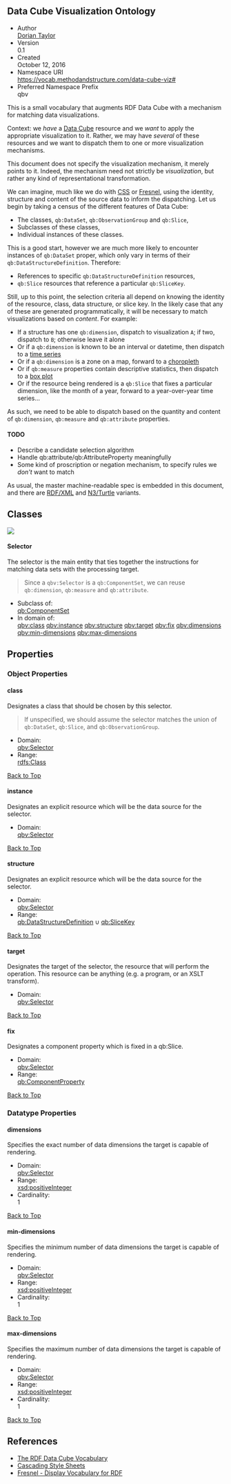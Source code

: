 ## Data Cube Visualization Ontology

<div class="section" about="#" typeof="owl:Ontology bibo:Webpage">

  - Author  
    [<span property="foaf:name">Dorian
    Taylor</span>](http://doriantaylor.com/person/dorian-taylor#me)
  - Version  
    0.1
  - Created  
    October 12, 2016
  - Namespace URI  
    <https://vocab.methodandstructure.com/data-cube-viz#>
  - Preferred Namespace Prefix  
    qbv

This is a small vocabulary that augments RDF Data Cube with a mechanism
for matching data visualizations.

Context: we *have* a [Data
Cube](https://www.w3.org/TR/vocab-data-cube/ "The RDF Data Cube Vocabulary")
resource and we *want* to apply the appropriate visualization to it.
Rather, we may have *several* of these resources and we want to dispatch
them to one or more visualization mechanisms.

This document does not specify the visualization mechanism, it merely
points to it. Indeed, the mechanism need not strictly be
*visualization*, but rather any kind of representational transformation.

We can imagine, much like we do with
[CSS](https://www.w3.org/Style/CSS/ "Cascading Style Sheets") or
[Fresnel](https://www.w3.org/2005/04/fresnel-info/), using the identity,
structure and content of the source data to inform the dispatching. Let
us begin by taking a census of the different features of Data Cube:

  - The classes, `qb:DataSet`, `qb:ObservationGroup` and `qb:Slice`,
  - Subclasses of these classes,
  - Individual instances of these classes.

This is a good start, however we are much more likely to encounter
instances of `qb:DataSet` proper, which only vary in terms of their
`qb:DataStructureDefinition`. Therefore:

  - References to specific `qb:DataStructureDefinition` resources,
  - `qb:Slice` resources that reference a particular `qb:SliceKey`.

Still, up to this point, the selection criteria all depend on knowing
the identity of the resource, class, data structure, or slice key. In
the likely case that any of these are generated programmatically, it
will be necessary to match visualizations based on *content*. For
example:

  - If a structure has one `qb:dimension`, dispatch to visualization
    `A`; if two, dispatch to `B`; otherwise leave it alone
  - Or if a `qb:dimension` is known to be an interval or datetime, then
    dispatch to a [time
    series](https://en.wikipedia.org/wiki/Time_series "Time series — Wikipedia")
  - Or if a `qb:dimension` is a zone on a map, forward to a
    [choropleth](https://en.wikipedia.org/wiki/Choropleth_map "Choropleth map — Wikipedia")
  - Or if `qb:measure` properties contain descriptive statistics, then
    dispatch to a [box
    plot](https://en.wikipedia.org/wiki/Box_plot "Box plot — Wikipedia")
  - Or if the resource being rendered is a `qb:Slice` that fixes a
    particular dimension, like the month of a year, forward to a
    year-over-year time series…

As such, we need to be able to dispatch based on the quantity and
content of `qb:dimension`, `qb:measure` and `qb:attribute` properties.

<div class="section">

#### TODO

  - Describe a candidate selection algorithm
  - Handle qb:attribute/qb:AttributeProperty meaningfully
  - Some kind of proscription or negation mechanism, to specify rules we
    *don't* want to match

</div>

As usual, the master machine-readable spec is embedded in this document,
and there are [RDF/XML](https://vocab.methodandstructure.com/1.rdf) and
[N3/Turtle](https://vocab.methodandstructure.com/1.n3) variants.

</div>

<div class="section">

## Classes

![](https://vocab.methodandstructure.com/data-cube-viz-classes.svg)

<div id="Selector" class="section" about="[qbv:Selector]" typeof="owl:Class">

#### Selector

The selector is the main entity that ties together the instructions for
matching data sets with the processing target.

> Since a `qbv:Selector` is a `qb:ComponentSet`, we can reuse
> `qb:dimension`, `qb:measure` and `qb:attribute`.

  - Subclass of:  
    [qb:ComponentSet](https://www.w3.org/TR/vocab-data-cube/#dfn-qb-componentset)
  - In domain of:  
    [qbv:class](https://vocab.methodandstructure.com/data-cube-viz#class)
    [qbv:instance](https://vocab.methodandstructure.com/data-cube-viz#instance)
    [qbv:structure](https://vocab.methodandstructure.com/data-cube-viz#structure)
    [qbv:target](https://vocab.methodandstructure.com/data-cube-viz#target)
    [qbv:fix](https://vocab.methodandstructure.com/data-cube-viz#fix)
    [qbv:dimensions](https://vocab.methodandstructure.com/data-cube-viz#dimensions)
    [qbv:min-dimensions](https://vocab.methodandstructure.com/data-cube-viz#min-dimensions)
    [qbv:max-dimensions](https://vocab.methodandstructure.com/data-cube-viz#max-dimensions)

</div>

</div>

<div class="section">

## Properties

### Object Properties

<div id="class" class="section" about="[qbv:class]" typeof="owl:ObjectProperty">

#### class

Designates a class that should be chosen by this selector.

> If unspecified, we should assume the selector matches the union of
> `qb:DataSet`, `qb:Slice`, and `qb:ObservationGroup`.

  - Domain:  
    [qbv:Selector](https://vocab.methodandstructure.com/data-cube-viz#Selector)
  - Range:  
    [rdfs:Class](https://www.w3.org/TR/rdf-schema/#ch_class)

[Back to Top](https://vocab.methodandstructure.com/data-cube-viz#)

</div>

<div id="instance" class="section" about="[qbv:instance]" typeof="owl:ObjectProperty">

#### instance

Designates an explicit resource which will be the data source for the
selector.

  - Domain:  
    [qbv:Selector](https://vocab.methodandstructure.com/data-cube-viz#Selector)

[Back to Top](https://vocab.methodandstructure.com/data-cube-viz#)

</div>

<div id="structure" class="section" about="[qbv:structure]" typeof="owl:ObjectProperty">

#### structure

Designates an explicit resource which will be the data source for the
selector.

  - Domain:  
    [qbv:Selector](https://vocab.methodandstructure.com/data-cube-viz#Selector)
  - Range:  
    <span about="_:uc" typeof="owl:Class">
    <span data-inlist="" property="owl:unionOf" resource="http://purl.org/linked-data/cube#DataStructureDefinition">
    [qb:DataStructureDefinition](https://www.w3.org/TR/vocab-data-cube/#dsd)
    </span> ∪
    <span data-inlist="" property="owl:unionOf" resource="http://purl.org/linked-data/cube#SliceKey">
    [qb:SliceKey](https://www.w3.org/TR/vocab-data-cube/#slices) </span>
    </span>

[Back to Top](https://vocab.methodandstructure.com/data-cube-viz#)

</div>

<div id="target" class="section" about="[qbv:target]" typeof="owl:FunctionalProperty owl:ObjectProperty">

#### target

Designates the target of the selector, the resource that will perform
the operation. This resource can be anything (e.g. a program, or an XSLT
transform).

  - Domain:  
    [qbv:Selector](https://vocab.methodandstructure.com/data-cube-viz#Selector)

[Back to Top](https://vocab.methodandstructure.com/data-cube-viz#)

</div>

<div id="fix" class="section" about="[qbv:fix]" typeof="owl:ObjectProperty">

#### fix

Designates a component property which is fixed in a qb:Slice.

  - Domain:  
    [qbv:Selector](https://vocab.methodandstructure.com/data-cube-viz#Selector)
  - Range:  
    [qb:ComponentProperty](https://www.w3.org/TR/vocab-data-cube/#dsd-dimensions)

[Back to Top](https://vocab.methodandstructure.com/data-cube-viz#)

</div>

### Datatype Properties

<div id="dimensions" class="section" about="[qbv:dimensions]" typeof="owl:DatatypeProperty">

#### dimensions

Specifies the exact number of data dimensions the target is capable of
rendering.

  - Domain:  
    [qbv:Selector](https://vocab.methodandstructure.com/data-cube-viz#Selector)
  - Range:  
    [xsd:positiveInteger](http://www.w3.org/TR/xmlschema-2/#positiveInteger)
  - Cardinality:  
    1

[Back to Top](https://vocab.methodandstructure.com/data-cube-viz#)

</div>

<div id="min-dimensions" class="section" about="[qbv:min-dimensions]" typeof="owl:DatatypeProperty">

#### min-dimensions

Specifies the minimum number of data dimensions the target is capable of
rendering.

  - Domain:  
    [qbv:Selector](https://vocab.methodandstructure.com/data-cube-viz#Selector)
  - Range:  
    [xsd:positiveInteger](http://www.w3.org/TR/xmlschema-2/#positiveInteger)
  - Cardinality:  
    1

[Back to Top](https://vocab.methodandstructure.com/data-cube-viz#)

</div>

<div id="max-dimensions" class="section" about="[qbv:max-dimensions]" typeof="owl:DatatypeProperty">

#### max-dimensions

Specifies the maximum number of data dimensions the target is capable of
rendering.

  - Domain:  
    [qbv:Selector](https://vocab.methodandstructure.com/data-cube-viz#Selector)
  - Range:  
    [xsd:positiveInteger](http://www.w3.org/TR/xmlschema-2/#positiveInteger)
  - Cardinality:  
    1

[Back to Top](https://vocab.methodandstructure.com/data-cube-viz#)

</div>

</div>

<div class="section">

## References

  - [The RDF Data Cube
    Vocabulary](https://www.w3.org/TR/vocab-data-cube/)
  - [Cascading Style Sheets](https://www.w3.org/Style/CSS/)
  - [Fresnel - Display Vocabulary for
    RDF](https://www.w3.org/2005/04/fresnel-info/)

</div>
